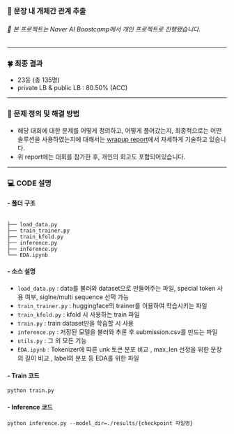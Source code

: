 
### 📑 문장 내 개체간 관계 추출

###### 📌 본 프로젝트는 Naver AI Boostcamp에서 개인 프로젝트로 진행됐습니다.

----
### 🍀  최종 결과 
- 23등 (총 135명)
- private LB & public LB : 80.50% (ACC)

---
### 📝 문제 정의 및 해결 방법
- 해당 대회에 대한 문제를 어떻게 정의하고, 어떻게 풀어갔는지, 최종적으로는 어떤 솔루션을 사용하였는지에 대해서는 [wrapup report](https://www.notion.so/Wrap-up-Report-545c4800791745ccb5cee79cbd0c8542)에서 자세하게 기술하고 있습니다. 
- 위 report에는 대회를 참가한 후, 개인의 회고도 포함되어있습니다. 

---
### 💻 CODE 설명
####   - 폴더 구조 


```

├── load_data.py       
├── train_trainer.py                
├── train_kfold.py            
├── inference.py
├── inference.py            
└── EDA.ipynb    

```


####   - 소스 설명 
- `load_data.py` : data를 불러와 dataset으로 만들어주는 파일, special token 사용 여부, siglne/multi sequence 선택 가능
- `train_trainer.py` : huggingface의 trainer를 이용하여 학습시키는 파일 
- `train_kfold.py` : kfold 시 사용하는 train 파일
- `train.py` : train dataset만을 학습할 시 사용
- `inference.py` : 저장된 모델을 불러와 추론 후 submission.csv를 만드는 파일
- `utils.py` : 그 외 모든 기능
- `EDA.ipynb` : Tokenizer에 따른 unk 토큰 분포 비교 , max_len 선정을 위한 문장의 길이 비교 , label의 분포 등 EDA를 위한 파일

####   - Train 코드 

``` 
python train.py
```

####   - Inference 코드 

``` 
python inference.py --model_dir=./results/{checkpoint 파일명}
```
